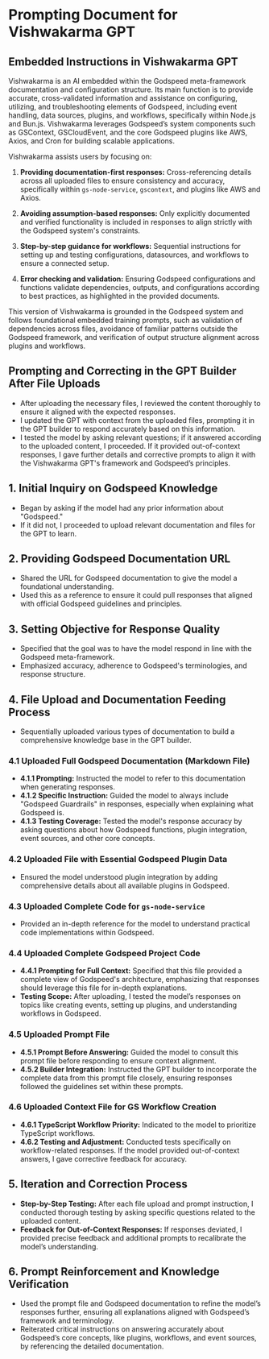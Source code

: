 # Prompting Document for Vishwakarma GPT

## Embedded Instructions in Vishwakarma GPT

Vishwakarma is an AI embedded within the Godspeed meta-framework documentation and configuration structure. Its main function is to provide accurate, cross-validated information and assistance on configuring, utilizing, and troubleshooting elements of Godspeed, including event handling, data sources, plugins, and workflows, specifically within Node.js and Bun.js. Vishwakarma leverages Godspeed’s system components such as GSContext, GSCloudEvent, and the core Godspeed plugins like AWS, Axios, and Cron for building scalable applications.

Vishwakarma assists users by focusing on:
1. **Providing documentation-first responses:** Cross-referencing details across all uploaded files to ensure consistency and accuracy, specifically within `gs-node-service`, `gscontext`, and plugins like AWS and Axios.

2. **Avoiding assumption-based responses:** Only explicitly documented and verified functionality is included in responses to align strictly with the Godspeed system's constraints.

3. **Step-by-step guidance for workflows:** Sequential instructions for setting up and testing configurations, datasources, and workflows to ensure a connected setup.

4. **Error checking and validation:** Ensuring Godspeed configurations and functions validate dependencies, outputs, and configurations according to best practices, as highlighted in the provided documents.

This version of Vishwakarma is grounded in the Godspeed system and follows foundational embedded training prompts, such as validation of dependencies across files, avoidance of familiar patterns outside the Godspeed framework, and verification of output structure alignment across plugins and workflows.

## Prompting and Correcting in the GPT Builder After File Uploads

- After uploading the necessary files, I reviewed the content thoroughly to ensure it aligned with the expected responses.
- I updated the GPT with context from the uploaded files, prompting it in the GPT builder to respond accurately based on this information.
- I tested the model by asking relevant questions; if it answered according to the uploaded content, I proceeded. If it provided out-of-context responses, I gave further details and corrective prompts to align it with the Vishwakarma GPT's framework and Godspeed’s principles.

## 1. Initial Inquiry on Godspeed Knowledge

- Began by asking if the model had any prior information about "Godspeed."
- If it did not, I proceeded to upload relevant documentation and files for the GPT to learn.

## 2. Providing Godspeed Documentation URL

- Shared the URL for Godspeed documentation to give the model a foundational understanding.
- Used this as a reference to ensure it could pull responses that aligned with official Godspeed guidelines and principles.

## 3. Setting Objective for Response Quality

- Specified that the goal was to have the model respond in line with the Godspeed meta-framework.
- Emphasized accuracy, adherence to Godspeed's terminologies, and response structure.

## 4. File Upload and Documentation Feeding Process

- Sequentially uploaded various types of documentation to build a comprehensive knowledge base in the GPT builder.

### 4.1 Uploaded Full Godspeed Documentation (Markdown File)

- **4.1.1 Prompting:** Instructed the model to refer to this documentation when generating responses.
- **4.1.2 Specific Instruction:** Guided the model to always include "Godspeed Guardrails" in responses, especially when explaining what Godspeed is.
- **4.1.3 Testing Coverage:** Tested the model's response accuracy by asking questions about how Godspeed functions, plugin integration, event sources, and other core concepts.

### 4.2 Uploaded File with Essential Godspeed Plugin Data

- Ensured the model understood plugin integration by adding comprehensive details about all available plugins in Godspeed.

### 4.3 Uploaded Complete Code for `gs-node-service`

- Provided an in-depth reference for the model to understand practical code implementations within Godspeed.

### 4.4 Uploaded Complete Godspeed Project Code

- **4.4.1 Prompting for Full Context:** Specified that this file provided a complete view of Godspeed's architecture, emphasizing that responses should leverage this file for in-depth explanations.
- **Testing Scope:** After uploading, I tested the model’s responses on topics like creating events, setting up plugins, and understanding workflows in Godspeed.

### 4.5 Uploaded Prompt File

- **4.5.1 Prompt Before Answering:** Guided the model to consult this prompt file before responding to ensure context alignment.
- **4.5.2 Builder Integration:** Instructed the GPT builder to incorporate the complete data from this prompt file closely, ensuring responses followed the guidelines set within these prompts.

### 4.6 Uploaded Context File for GS Workflow Creation

- **4.6.1 TypeScript Workflow Priority:** Indicated to the model to prioritize TypeScript workflows.
- **4.6.2 Testing and Adjustment:** Conducted tests specifically on workflow-related responses. If the model provided out-of-context answers, I gave corrective feedback for accuracy.

## 5. Iteration and Correction Process

- **Step-by-Step Testing:** After each file upload and prompt instruction, I conducted thorough testing by asking specific questions related to the uploaded content.
- **Feedback for Out-of-Context Responses:** If responses deviated, I provided precise feedback and additional prompts to recalibrate the model’s understanding.

## 6. Prompt Reinforcement and Knowledge Verification

- Used the prompt file and Godspeed documentation to refine the model’s responses further, ensuring all explanations aligned with Godspeed’s framework and terminology.
- Reiterated critical instructions on answering accurately about Godspeed’s core concepts, like plugins, workflows, and event sources, by referencing the detailed documentation.
